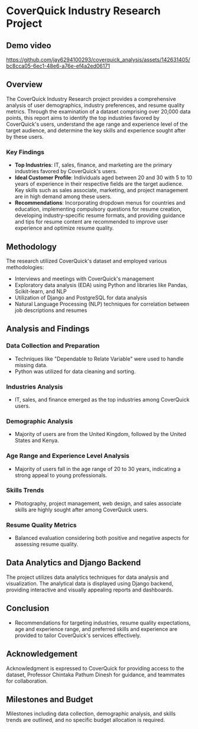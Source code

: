 # CoverQuick Industry Research Project

## Demo video 

https://github.com/jay6294100293/coverquick_analysis/assets/142631405/bc8cca05-6ec1-48e6-a76e-ef4a2ed06171

## Overview
The CoverQuick Industry Research project provides a comprehensive analysis of user demographics, industry preferences, and resume quality metrics. Through the examination of a dataset comprising over 20,000 data points, this report aims to identify the top industries favored by CoverQuick's users, understand the age range and experience level of the target audience, and determine the key skills and experience sought after by these users.

### Key Findings
- **Top Industries**: IT, sales, finance, and marketing are the primary industries favored by CoverQuick's users.
- **Ideal Customer Profile**: Individuals aged between 20 and 30 with 5 to 10 years of experience in their respective fields are the target audience. Key skills such as sales associate, marketing, and project management are in high demand among these users.
- **Recommendations**: Incorporating dropdown menus for countries and education, implementing compulsory questions for resume creation, developing industry-specific resume formats, and providing guidance and tips for resume content are recommended to improve user experience and optimize resume quality.

## Methodology
The research utilized CoverQuick's dataset and employed various methodologies:
- Interviews and meetings with CoverQuick's management
- Exploratory data analysis (EDA) using Python and libraries like Pandas, Scikit-learn, and NLP
- Utilization of Django and PostgreSQL for data analysis
- Natural Language Processing (NLP) techniques for correlation between job descriptions and resumes

## Analysis and Findings
### Data Collection and Preparation
- Techniques like "Dependable to Relate Variable" were used to handle missing data.
- Python was utilized for data cleaning and sorting.

### Industries Analysis
- IT, sales, and finance emerged as the top industries among CoverQuick users.

### Demographic Analysis
- Majority of users are from the United Kingdom, followed by the United States and Kenya.

### Age Range and Experience Level Analysis
- Majority of users fall in the age range of 20 to 30 years, indicating a strong appeal to young professionals.

### Skills Trends
- Photography, project management, web design, and sales associate skills are highly sought after among CoverQuick users.

### Resume Quality Metrics
- Balanced evaluation considering both positive and negative aspects for assessing resume quality.

## Data Analytics and Django Backend
The project utilizes data analytics techniques for data analysis and visualization. The analytical data is displayed using Django backend, providing interactive and visually appealing reports and dashboards.

## Conclusion
- Recommendations for targeting industries, resume quality expectations, age and experience range, and preferred skills and experience are provided to tailor CoverQuick's services effectively.

## Acknowledgement
Acknowledgment is expressed to CoverQuick for providing access to the dataset, Professor Chintaka Pathum Dinesh for guidance, and teammates for collaboration.

## Milestones and Budget
Milestones including data collection, demographic analysis, and skills trends are outlined, and no specific budget allocation is required.
